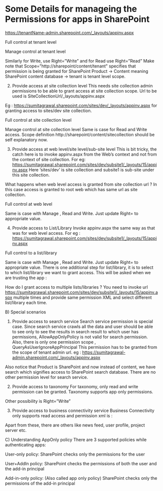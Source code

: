 # Some Details for manageing the Permissions for apps in SharePoint

https://tenantName-admin.sharepoint.com/_layouts/appinv.aspx

Full control at tenant level

<AppPermissionRequests AllowAppOnlyPolicy="true">
    <AppPermissionRequest Scope="http://sharepoint/content/tenant" 
     Right="FullControl" />
 </AppPermissionRequests>

Manage control at tenant level

<AppPermissionRequests AllowAppOnlyPolicy="true">  
    <AppPermissionRequest Scope="http://sharepoint/content/tenant" 
     Right="Manage" />
</AppPermissionRequests>

Similarly for Write, use Right=”Write” and for Read use Right=”Read”
Make note that Scope=”http://sharepoint/content/tenant" specifies that permission is being granted for SharePoint Product → Content meaning SharePoint content database → tenant is tenant level scope.

2) Provide access at site collection level
This needs site collection admin permissions to be able to grant access at site collection scope.
Url to be used is SiteCollectionUrl/_layouts/appinv.aspx

Eg : https://sumitagrawal.sharepoint.com/sites/dev/_layouts/appinv.aspx for granting access to sites/dev site collection.

Full control at site collection level

<AppPermissionRequests AllowAppOnlyPolicy="true">  
   <AppPermissionRequest Scope="http://sharepoint/content/sitecollection" 
    Right="FullControl" />
</AppPermissionRequests>
Manage control at site collection level

<AppPermissionRequests AllowAppOnlyPolicy="true">  
   <AppPermissionRequest Scope="http://sharepoint/content/sitecollection" 
    Right="Manage" />
</AppPermissionRequests>
Same is case for Read and Write access.
Scope definition http://sharepoint/content/sitecollection should be self explanatory now.

3) Provide access at web level/site level/sub-site level
This is bit tricky, the catch here is to invoke appinv.aspx from the Web’s context and not from the context of site collection.
For eg: https://sumitagrawal.sharepoint.com/sites/dev/subsite1/_layouts/15/appinv.aspx
Here ‘sites/dev’ is site collection and subsite1 is sub-site under this site collection.

What happens when web level access is granted from site collection url ?
In this case access is granted to root web which has same url as site collection.

Full control at web level

<AppPermissionRequests AllowAppOnlyPolicy="true">  
  <AppPermissionRequest Scope="http://sharepoint/content/sitecollection/web" 
   Right="FullControl" />
</AppPermissionRequests>
Same is case with Manage , Read and Write. Just update Right= to appropriate value.

4) Provide access to List/Library
Invoke appinv.aspx the same way as that was for web level access.
For eg : https://sumitagrawal.sharepoint.com/sites/dev/subsite1/_layouts/15/appinv.aspx


Full control to a list/library

<AppPermissionRequests AllowAppOnlyPolicy="true">  
   <AppPermissionRequest Scope="http://sharepoint/content/sitecollection/web/list" 
    Right="FullControl" />
</AppPermissionRequests>
Same is case with Manage , Read and Write. Just update Right= to appropriate value.
There is one additional step for list/library, it is to select to which list/library we want to grant access. This will be asked when we are trusting the app :

How do I grant access to multiple lists/libraries ?
You need to invoke url https://sumitagrawal.sharepoint.com/sites/dev/subsite1/_layouts/15/appinv.aspx multiple times and provide same permission XML and select different list/library each time.

B) Special scenarios
1) Provide access to search service
Search service permission is special case. Since search service crawls all the data and user should be able to see only to see the results in search result to which user has permissions, AllowAppOnlyPolicy is not valid for search permission. Also, there is only one permission scope , QueryAsUserIgnoreAppPrincipal
This permission has to be granted from the scope of tenant admin url.
eg : https://sumitagrawal-admin.sharepoint.com/_layouts/appinv.aspx

<AppPermissionRequests AllowAppOnlyPolicy="false">  
   <AppPermissionRequest Scope="http://sharepoint/search" 
    Right="QueryAsUserIgnoreAppPrincipal" />
</AppPermissionRequests>

Also notice that Product is SharePoint and now instead of content, we have search which signifies access to SharePoint search database.
There are no other permission level for search service.

2) Provide access to taxonomy
For taxonomy, only read and write permission can be granted. Taxonomy supports app only permissions.

<AppPermissionRequests AllowAppOnlyPolicy="true">  
   <AppPermissionRequest Scope="http://sharepoint/taxonomy" 
    Right="Read" />
</AppPermissionRequests>

Other possibility is Right=”Write”

3) Provide access to business connectivity service
Business Connectivity only supports read access and permission xml is :

<AppPermissionRequests AllowAppOnlyPolicy="true">  
   <AppPermissionRequest Scope="http://sharepoint/bcs/connection" 
    Right="Read" />
</AppPermissionRequests>
Apart from these, there are others like news feed, user profile, project server etc.

C) Understanding AppOnly policy
There are 3 supported policies while authenticating apps:

User-only policy: SharePoint checks only the permissions for the user

User+AddIn policy: SharePoint checks the permissions of both the user and the add-in principal

Add-in-only policy: (Also called app only policy) SharePoint checks only the permissions of the add-in principal
